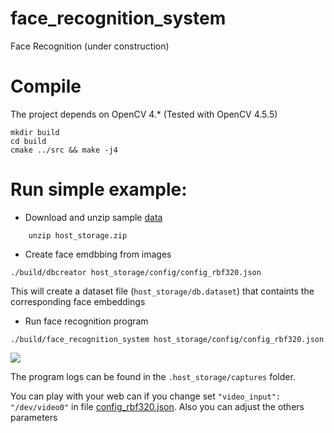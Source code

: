 # face_recognition_system
Face Recognition (under construction)

# Compile

The project depends on OpenCV 4.* (Tested with OpenCV 4.5.5)
```
mkdir build
cd build 
cmake ../src && make -j4
```

# Run simple example:

*   Download and unzip sample [data](https://drive.google.com/file/d/17jTx4Zhg1McQJGw5xEs312sAuFSY4ZeS/view?usp=sharing) 

```
    unzip host_storage.zip
```

*   Create face emdbbing from images
```
./build/dbcreator host_storage/config/config_rbf320.json
```

This will create a dataset file (`host_storage/db.dataset`) that containts the corresponding face embeddings

*   Run face recognition program 
```
./build/face_recognition_system host_storage/config/config_rbf320.json 
```

![](assets/demo.GIF)

The program logs can be found in the `.host_storage/captures` folder.


You can play with your web can if you change set `"video_input": "/dev/video0"` in file [config_rbf320.json](./config/config_rbf320.json). 
Also you can adjust the others parameters 


